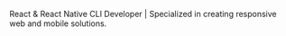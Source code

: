React & React Native CLI Developer | Specialized in creating responsive web and mobile solutions.
<!---
hasan4adnan/hasan4adnan is a ✨ special ✨ repository because its `README.md` (this file) appears on your GitHub profile.
You can click the Preview link to take a look at your changes.
--->
